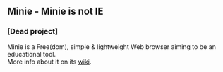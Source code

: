 ## Minie - Minie is not IE ##

### [Dead project] ###

Minie is a Free(dom), simple &amp; lightweight Web browser aiming to be an educational tool.  
More info about it on its [wiki](https://github.com/ZyriabDsgn/Minie/wiki).
